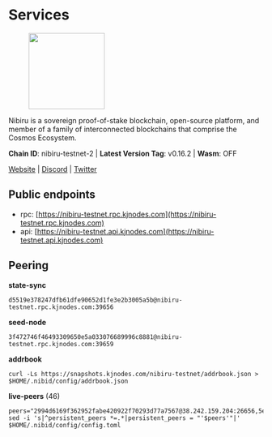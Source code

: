 # Services

<figure><img src="https://raw.githubusercontent.com/kj89/testnet_manuals/main/pingpub/logos/nibiru.png" width="150" alt=""><figcaption></figcaption></figure>

Nibiru is a sovereign proof-of-stake blockchain, open-source platform,  and member of a family of interconnected blockchains that comprise the Cosmos Ecosystem.

**Chain ID**: nibiru-testnet-2 | **Latest Version Tag**: v0.16.2 | **Wasm**: OFF

[Website](https://nibiru.fi) | [Discord](https://discord.gg/nibiru) | [Twitter](https://twitter.com/NibiruChain)


## Public endpoints

* rpc: [https://nibiru-testnet.rpc.kjnodes.com](https://nibiru-testnet.rpc.kjnodes.com)
* api: [https://nibiru-testnet.api.kjnodes.com](https://nibiru-testnet.api.kjnodes.com)

## Peering

**state-sync**

```
d5519e378247dfb61dfe90652d1fe3e2b3005a5b@nibiru-testnet.rpc.kjnodes.com:39656
```

**seed-node**

```
3f472746f46493309650e5a033076689996c8881@nibiru-testnet.rpc.kjnodes.com:39659
```

**addrbook**
```
curl -Ls https://snapshots.kjnodes.com/nibiru-testnet/addrbook.json > $HOME/.nibid/config/addrbook.json
```

**live-peers** (46)
```
peers="2994d6169f362952fabe420922f70293d77a7567@38.242.159.204:26656,5eecfdf089428a5a8e52d05d18aae1ad8503d14c@65.108.141.109:19656,9ca622adcf1ef0e7348551d4f79268f706cd3a88@65.108.195.235:36656,53ae831e666f8715eb9cfd7dc9c938bae09c0f18@81.0.220.27:26656,756a7ac7c297a6b0c5015501ad7ad484867c8c96@213.246.39.53:26656,5ef59d8905bbd2bff62e06c391bfcccd5b4f23a9@188.34.202.151:26656,a4cad01b032d61534892a3c406094a7f21701e4e@209.97.133.113:39656,d5519e378247dfb61dfe90652d1fe3e2b3005a5b@65.109.68.190:39656,794f2f7e5bb4e9b1e7e752c3d7df76a8db824151@65.109.30.12:61756,5b38a5b453dd532b280aeb6ad05383ea4e22171f@138.197.183.235:26656,858ddaf58e566918591802ba04ce3647c5b01707@65.109.106.91:15656,d3a982c55de9cc8cbbd05d18b3c0762de41e00e3@38.242.235.132:26656,ab0749012b43240d8c36fb3c65284db1b2f52784@5.161.101.185:26656,09ad7bb7ef3bb7ae5aff6ad112bc7562dca8958a@185.204.109.227:26656,5c30c7e8240f2c4108822020ae95d7b5da727e54@65.108.75.107:19656,a2d82d25353376b74df2985f3442029470c1e1e7@5.161.148.133:26656,c01c521b2c442c33e6602f4c5ee0d78f163ead1f@84.54.23.201:26656,bfe4fc33622ca87f9dca188d4a205091b2bd5587@194.163.131.165:26656,ac2937d81be7939d5900bd28bb65b7077f05eca0@65.109.132.189:12656,51420b0eefe343ceaf2054f1e32fb39c6d3d0982@194.163.139.34:26656,cb60a6445ec222fce7b492e5d7471cd865fe22c9@109.123.251.90:26656,578b2595398d710146bd72aa10bebe21d7ab1026@185.241.151.105:26656,8425ae0c16b42bdd1af24ffc872641990a17e921@167.235.198.193:60656,ab97b51d22b9f2c1238257c1f63a8245ed6c2917@38.242.148.107:26656,61a57359bb79726a93b68b6e748b237731ec30cb@95.216.152.117:26656,c400b9aab2494a7efbbc07fbe341a380ae968481@89.117.62.156:26656,162ab520aaacad1d62e3d051246f5fe1ba9dc9c6@65.109.17.23:56112,f5dcecad06399db3658bfadc2e3d2e8533305d13@135.125.214.61:26656,db618830f439d8c92239f03cc88faa2340a6e6cf@185.229.119.62:39656,c51594d9842de3569c2d440fcefc7a66b2541191@199.175.98.111:36656,fe95705d3de436dcef390c5ed7cd44d500c32738@185.135.137.254:26656,8ff8d3effc84c1e5d7bdff36d8921875f7436bcd@65.108.13.185:26858,6198bbd5c324ecd884f4ecc8e7e9003452133b02@154.38.167.70:26656,704300e9e75d8376608738258ad30e96acf2b61e@185.209.230.163:26656,c101b872586f96f0879143651471bafdff611aa5@167.86.112.234:26656,ab5a794451f4b19055300f692160f4f20d55a891@82.208.21.81:26656,263a9d252e1ae822b2ea61f6111ef52f6f0c36d7@14.18.54.121:26656,96ac50d9faafe572728d23dbdcff705e638b8305@104.238.160.242:26656,cfb22051566ce1eb7b81a9e83a06ed34f711859f@185.252.235.22:26656,589c2091a79073fbad3f4e319fcda7172003976b@66.94.116.71:26656,18f9dbb9336eb2a7a6cb05b2445f4bbd0a5118fd@84.46.249.77:26656,3ee9ca53728ad819bcb98eacb929ad4c40e0dad6@65.109.85.221:7020,9c9c8d4080bfddd5490aa6fd65e32d0eebd0ee64@58.187.58.239:26656,d3db6f67b0ce1dae0ecbe9bd0bd06a09675d19cf@65.109.49.163:46656,062c91e5ce1fd67659ea2b442cea79cd648cf10a@51.91.144.243:26656,694ef36622642377aec8847df309d1dec708cb28@195.201.197.4:38656"
sed -i 's|^persistent_peers *=.*|persistent_peers = "'$peers'"|' $HOME/.nibid/config/config.toml
```
